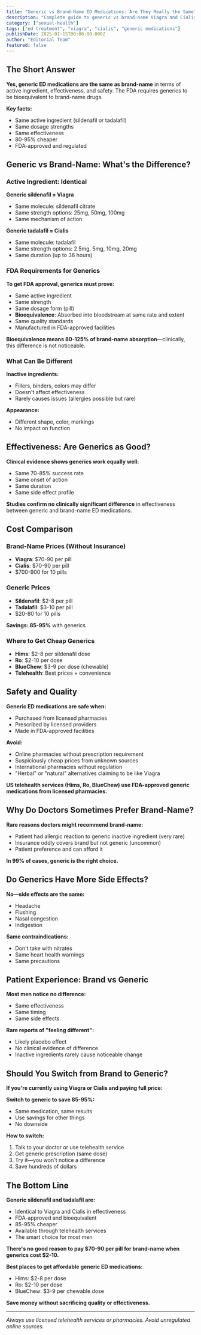 ```yaml
---
title: "Generic vs Brand-Name ED Medications: Are They Really the Same?"
description: "Complete guide to generic vs brand-name Viagra and Cialis including effectiveness, safety, FDA approval, cost savings, and whether generics are worth it."
category: ["sexual-health"]
tags: ["ed treatment", "viagra", "cialis", "generic medications"]
publishDate: 2025-01-15T00:00:00.000Z
author: "Editorial Team"
featured: false
---
```


## The Short Answer

**Yes, generic ED medications are the same as brand-name** in terms of active ingredient, effectiveness, and safety. The FDA requires generics to be bioequivalent to brand-name drugs.

**Key facts:**
- Same active ingredient (sildenafil or tadalafil)
- Same dosage strengths
- Same effectiveness
- 80-95% cheaper
- FDA-approved and regulated

## Generic vs Brand-Name: What's the Difference?

### Active Ingredient: Identical

**Generic sildenafil = Viagra**
- Same molecule: sildenafil citrate
- Same strength options: 25mg, 50mg, 100mg
- Same mechanism of action

**Generic tadalafil = Cialis**
- Same molecule: tadalafil
- Same strength options: 2.5mg, 5mg, 10mg, 20mg
- Same duration (up to 36 hours)

### FDA Requirements for Generics

**To get FDA approval, generics must prove:**
- Same active ingredient
- Same strength
- Same dosage form (pill)
- **Bioequivalence**: Absorbed into bloodstream at same rate and extent
- Same quality standards
- Manufactured in FDA-approved facilities

**Bioequivalence means 80-125% of brand-name absorption**—clinically, this difference is not noticeable.

### What Can Be Different

**Inactive ingredients:**
- Fillers, binders, colors may differ
- Doesn't affect effectiveness
- Rarely causes issues (allergies possible but rare)

**Appearance:**
- Different shape, color, markings
- No impact on function

## Effectiveness: Are Generics as Good?

**Clinical evidence shows generics work equally well:**
- Same 70-85% success rate
- Same onset of action
- Same duration
- Same side effect profile

**Studies confirm no clinically significant difference** in effectiveness between generic and brand-name ED medications.

## Cost Comparison

### Brand-Name Prices (Without Insurance)
- **Viagra**: $70-90 per pill
- **Cialis**: $70-90 per pill
- $700-900 for 10 pills

### Generic Prices
- **Sildenafil**: $2-8 per pill
- **Tadalafil**: $3-10 per pill
- $20-80 for 10 pills

**Savings: 85-95%** with generics

### Where to Get Cheap Generics
- **Hims**: $2-8 per sildenafil dose
- **Ro**: $2-10 per dose
- **BlueChew**: $3-9 per dose (chewable)
- **Telehealth**: Best prices + convenience

## Safety and Quality

**Generic ED medications are safe when:**
- Purchased from licensed pharmacies
- Prescribed by licensed providers
- Made in FDA-approved facilities

**Avoid:**
- Online pharmacies without prescription requirement
- Suspiciously cheap prices from unknown sources
- International pharmacies without regulation
- "Herbal" or "natural" alternatives claiming to be like Viagra

**US telehealth services (Hims, Ro, BlueChew) use FDA-approved generic medications from licensed pharmacies.**

## Why Do Doctors Sometimes Prefer Brand-Name?

**Rare reasons doctors might recommend brand-name:**
- Patient had allergic reaction to generic inactive ingredient (very rare)
- Insurance oddly covers brand but not generic (uncommon)
- Patient preference and can afford it

**In 99% of cases, generic is the right choice.**

## Do Generics Have More Side Effects?

**No—side effects are the same:**
- Headache
- Flushing
- Nasal congestion
- Indigestion

**Same contraindications:**
- Don't take with nitrates
- Same heart health warnings
- Same precautions

## Patient Experience: Brand vs Generic

**Most men notice no difference:**
- Same effectiveness
- Same timing
- Same side effects

**Rare reports of "feeling different":**
- Likely placebo effect
- No clinical evidence of difference
- Inactive ingredients rarely cause noticeable change

## Should You Switch from Brand to Generic?

**If you're currently using Viagra or Cialis and paying full price:**

**Switch to generic to save 85-95%:**
- Same medication, same results
- Use savings for other things
- No downside

**How to switch:**
1. Talk to your doctor or use telehealth service
2. Get generic prescription (same dose)
3. Try it—you won't notice a difference
4. Save hundreds of dollars

## The Bottom Line

**Generic sildenafil and tadalafil are:**
- Identical to Viagra and Cialis in effectiveness
- FDA-approved and bioequivalent
- 85-95% cheaper
- Available through telehealth services
- The smart choice for most men

**There's no good reason to pay $70-90 per pill for brand-name when generics cost $2-10.**

**Best places to get affordable generic ED medications:**
- Hims: $2-8 per dose
- Ro: $2-10 per dose
- BlueChew: $3-9 per chewable dose

**Save money without sacrificing quality or effectiveness.**

---

*Always use licensed telehealth services or pharmacies. Avoid unregulated online sources.*
